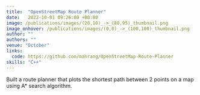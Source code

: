 ```yaml
---
title:  "OpenStreetMap Route Planner"
date:   2022-10-01 09:26:00 +00:00
image: /publications/images/(20,10)_->_(80,95)_thumbnail.png
image_onhover: /publications/images/(0,0)_->_(100,100)_thumbnail.png
author: ""
authors: ""
venue: "October"
links:
  code: https://github.com/mahrang/OpenStreetMap-Route-Planner
skills: "C++"
---
```

Built a route planner that plots the shortest path between 2 points on a map using A* search algorithm.
